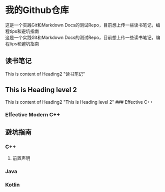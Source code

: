 # 我的Github仓库
这是一个实践Git和Markdown Docs的测试Repo，目前想上传一些读书笔记，编程tips和避坑指南</br>
这是一个实践Git和Markdown Docs的测试Repo，目前想上传一些读书笔记，编程tips和避坑指南

## 读书笔记
This is content of Heading2 "读书笔记"
<H2> This is Heading level 2 </H2>
This is content of Heading2 "This is Heading level 2"
### Effective C++

### Effective Modern C++

## 避坑指南

### C++
1. 前置声明

### Java
### Kotlin
####

